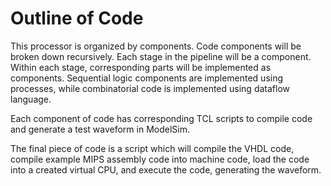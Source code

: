 # Outline of Code

This processor is organized by components. Code components will be broken down recursively. Each stage in the pipeline will be a component. Within each stage, corresponding parts will be implemented as components. Sequential logic components are implemented using processes, while combinatorial code is implemented using dataflow language.

Each component of code has corresponding TCL scripts to compile code and generate a test waveform in ModelSim.

The final piece of code is a script which will compile the VHDL code, compile example MIPS assembly code into machine code, load the code into a created virtual CPU, and execute the code, generating the waveform.
